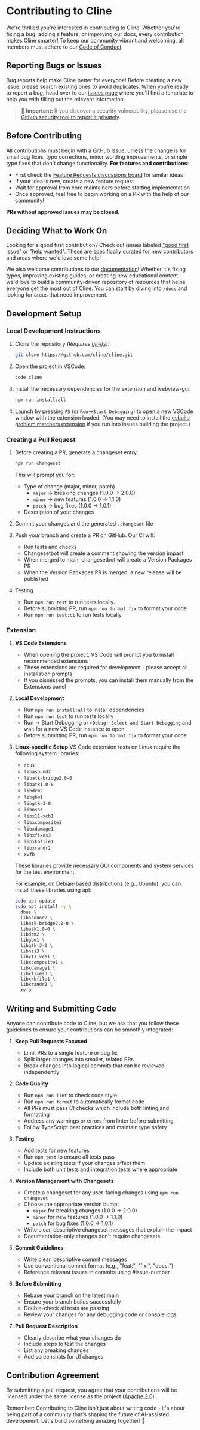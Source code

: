 # Contributing to Cline

We're thrilled you're interested in contributing to Cline. Whether you're fixing a bug, adding a feature, or improving our docs, every contribution makes Cline smarter! To keep our community vibrant and welcoming, all members must adhere to our [Code of Conduct](CODE_OF_CONDUCT.md).

## Reporting Bugs or Issues

Bug reports help make Cline better for everyone! Before creating a new issue, please [search existing ones](https://github.com/cline/cline/issues) to avoid duplicates. When you're ready to report a bug, head over to our [issues page](https://github.com/cline/cline/issues/new/choose) where you'll find a template to help you with filling out the relevant information.

<blockquote class='warning-note'>
     🔐 <b>Important:</b> If you discover a security vulnerability, please use the <a href="https://github.com/cline/cline/security/advisories/new">Github security tool to report it privately</a>.
</blockquote>


## Before Contributing

All contributions must begin with a GitHub Issue, unless the change is for small bug fixes, typo corrections, minor wording improvements, or simple type fixes that don't change functionality.
**For features and contributions**:
- First check the [Feature Requests discussions board](https://github.com/cline/cline/discussions/categories/feature-requests) for similar ideas
- If your idea is new, create a new feature request  
- Wait for approval from core maintainers before starting implementation
- Once approved, feel free to begin working on a PR with the help of our community!

**PRs without approved issues may be closed.**


## Deciding What to Work On

Looking for a good first contribution? Check out issues labeled ["good first issue"](https://github.com/cline/cline/labels/good%20first%20issue) or ["help wanted"](https://github.com/cline/cline/labels/help%20wanted). These are specifically curated for new contributors and areas where we'd love some help!

We also welcome contributions to our [documentation](https://github.com/cline/cline/tree/main/docs)! Whether it's fixing typos, improving existing guides, or creating new educational content - we'd love to build a community-driven repository of resources that helps everyone get the most out of Cline. You can start by diving into `/docs` and looking for areas that need improvement.

## Development Setup


### Local Development Instructions

1. Clone the repository _(Requires [git-lfs](https://git-lfs.com/))_:
    ```bash
    git clone https://github.com/cline/cline.git
    ```
2. Open the project in VSCode:
    ```bash
    code cline
    ```
3. Install the necessary dependencies for the extension and webview-gui:
    ```bash
    npm run install:all
    ```
4. Launch by pressing `F5` (or `Run`->`Start Debugging`) to open a new VSCode window with the extension loaded. (You may need to install the [esbuild problem matchers extension](https://marketplace.visualstudio.com/items?itemName=connor4312.esbuild-problem-matchers) if you run into issues building the project.)




### Creating a Pull Request

1. Before creating a PR, generate a changeset entry:
    ```bash
    npm run changeset
    ```
   This will prompt you for:
   - Type of change (major, minor, patch)
     - `major` → breaking changes (1.0.0 → 2.0.0)
     - `minor` → new features (1.0.0 → 1.1.0)
     - `patch` → bug fixes (1.0.0 → 1.0.1)
   - Description of your changes

2. Commit your changes and the generated `.changeset` file

3. Push your branch and create a PR on GitHub. Our CI will:
   - Run tests and checks
   - Changesetbot will create a comment showing the version impact
   - When merged to main, changesetbot will create a Version Packages PR
   - When the Version Packages PR is merged, a new release will be published
4. Testing
    - Run `npm run test` to run tests locally. 
    - Before submitting PR, run `npm run format:fix` to format your code
    - Run `npm run test:ci` to run tests locally

### Extension

1. **VS Code Extensions**

    - When opening the project, VS Code will prompt you to install recommended extensions
    - These extensions are required for development - please accept all installation prompts
    - If you dismissed the prompts, you can install them manually from the Extensions panel

2. **Local Development**
    - Run `npm run install:all` to install dependencies
    - Run `npm run test` to run tests locally
    - Run → Start Debugging or `>Debug: Select and Start Debugging` and wait for a new VS Code instance to open
    - Before submitting PR, run `npm run format:fix` to format your code

3. **Linux-specific Setup**
    VS Code extension tests on Linux require the following system libraries:

    - `dbus`
    - `libasound2`
    - `libatk-bridge2.0-0`
    - `libatk1.0-0`
    - `libdrm2`
    - `libgbm1`
    - `libgtk-3-0`
    - `libnss3`
    - `libx11-xcb1`
    - `libxcomposite1`
    - `libxdamage1`
    - `libxfixes3`
    - `libxkbfile1`
    - `libxrandr2`
    - `xvfb`

    These libraries provide necessary GUI components and system services for the test environment.

    For example, on Debian-based distributions (e.g., Ubuntu), you can install these libraries using apt:
    ```bash
    sudo apt update
    sudo apt install -y \
      dbus \
      libasound2 \
      libatk-bridge2.0-0 \
      libatk1.0-0 \
      libdrm2 \
      libgbm1 \
      libgtk-3-0 \
      libnss3 \
      libx11-xcb1 \
      libxcomposite1 \
      libxdamage1 \
      libxfixes3 \
      libxkbfile1 \
      libxrandr2 \
      xvfb
    ```

## Writing and Submitting Code

Anyone can contribute code to Cline, but we ask that you follow these guidelines to ensure your contributions can be smoothly integrated:

1. **Keep Pull Requests Focused**

    - Limit PRs to a single feature or bug fix
    - Split larger changes into smaller, related PRs
    - Break changes into logical commits that can be reviewed independently

2. **Code Quality**

    - Run `npm run lint` to check code style
    - Run `npm run format` to automatically format code
    - All PRs must pass CI checks which include both linting and formatting
    - Address any warnings or errors from linter before submitting
    - Follow TypeScript best practices and maintain type safety

3. **Testing**

    - Add tests for new features
    - Run `npm test` to ensure all tests pass
    - Update existing tests if your changes affect them
    - Include both unit tests and integration tests where appropriate

4. **Version Management with Changesets**

    - Create a changeset for any user-facing changes using `npm run changeset`
    - Choose the appropriate version bump:
        - `major` for breaking changes (1.0.0 → 2.0.0)
        - `minor` for new features (1.0.0 → 1.1.0)
        - `patch` for bug fixes (1.0.0 → 1.0.1)
    - Write clear, descriptive changeset messages that explain the impact
    - Documentation-only changes don't require changesets

5. **Commit Guidelines**

    - Write clear, descriptive commit messages
    - Use conventional commit format (e.g., "feat:", "fix:", "docs:")
    - Reference relevant issues in commits using #issue-number

6. **Before Submitting**

    - Rebase your branch on the latest main
    - Ensure your branch builds successfully
    - Double-check all tests are passing
    - Review your changes for any debugging code or console logs

7. **Pull Request Description**
    - Clearly describe what your changes do
    - Include steps to test the changes
    - List any breaking changes
    - Add screenshots for UI changes

## Contribution Agreement

By submitting a pull request, you agree that your contributions will be licensed under the same license as the project ([Apache 2.0](LICENSE)).

Remember: Contributing to Cline isn't just about writing code - it's about being part of a community that's shaping the future of AI-assisted development. Let's build something amazing together! 🚀
